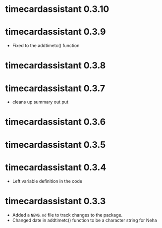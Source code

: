 # timecardassistant 0.3.10

# timecardassistant 0.3.9

* Fixed to the addtimetc() function 

# timecardassistant 0.3.8

# timecardassistant 0.3.7

* cleans up summary out put

# timecardassistant 0.3.6

# timecardassistant 0.3.5

# timecardassistant 0.3.4

* Left variable definition in the code

# timecardassistant 0.3.3

* Added a `NEWS.md` file to track changes to the package.
* Changed date in addtimetc() function to be a character string for Neha
